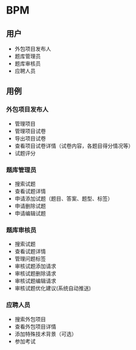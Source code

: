 # BPM
##  用户
   * 外包项目发布人
   * 题库管理员
   * 题库审核员
   * 应聘人员
##  用例
  ### 外包项目发布人
   * 管理项目
   * 管理项目试卷
   * 导出项目试卷
   * 查看项目试卷详情（试卷内容，各题目得分情况等）
   * 试题评分
  ### 题库管理员
   * 搜索试题
   * 查看试题详情
   * 申请添加试题（题目、答案、题型、标签）
   * 申请删除试题
   * 申请编辑试题
  ### 题库审核员
   * 搜索试题
   * 查看试题详情
   * 管理问题标签
   * 审核试题添加请求
   * 审核试题删除请求
   * 审核试题编辑请求
   * 审核试题优化建议(系统自动推送)
  ### 应聘人员
   * 搜索外包项目
   * 查看外包项目详情
   * 添加特殊技术背景（可选）
   * 参加考试
